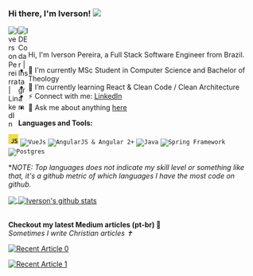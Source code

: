 ### Hi there, I'm Iverson! <img width="40px" src="https://media.giphy.com/media/6qFTJz4fDRkdy/giphy.gif" />

<a href="https://www.linkedin.com/in/iverson-luis/">
  <img align="left" alt="Iverson Pereirra | LinkedIn" width="20px" src="https://image.flaticon.com/icons/png/512/174/174857.png" />
</a>

<a href="https://www.instagram.com/idecodar/">
  <img align="left" alt="IDE Codar | Instagram" width="20px" src="https://upload.wikimedia.org/wikipedia/commons/thumb/a/a5/Instagram_icon.png/768px-Instagram_icon.png" />
</a>

<br />
<br />

Hi, I'm Iverson Pereira, a Full Stack Software Engineer from Brazil.
	
- 🔭 I'm currently MSc Student in Computer Science and Bachelor of Theology
- :seedling: I’m currently learning React & Clean Code / Clean Architecture
- ⚡ Connect with me: [LinkedIn](https://www.linkedin.com/in/iverson-luis/)
- 💬 Ask me about anything [here](https://github.com/ilp/ilp/issues)

**Languages and Tools:**  

<code><img title="JS" height="20" src="https://raw.githubusercontent.com/voodootikigod/logo.js/master/js.png" alt="JavaScript" ></code>
<code><img title="VueJs" height="20" src="https://vuejs.org/images/logo.png" alt="VueJs" ></code>
<code><img  title="AngularJS & Angular 2+" height="20" src="https://angular.io/assets/images/logos/angular/angular.svg" alt="AngularJS & Angular 2+"></code>
<code><img title="Java" height="20" src="https://cdn.iconscout.com/icon/free/png-512/java-43-569305.png" alt="Java" ></code>
<code><img title="Spring Framework" height="20" src="https://miro.medium.com/max/624/1*dwa1SCG85BAzQttURVUvrA.png" alt="Spring Framework"></code> 
<code><img title="Postgres" height="20"  src="https://img.icons8.com/color/48/000000/postgreesql.png" alt="Postgres"/></code>

**NOTE: Top languages does not indicate my skill level or something like that, it's a github metric of which languages I have the most code on github.*

<a href="https://github.com/ilp">
  <img align="center" src="https://github-readme-stats.vercel.app/api/top-langs/?username=ilp&theme=dracula&hide=css,c%23" />
</a>
<a href="https://github.com/ilp/">
  <img align="center" src="https://github-readme-stats.vercel.app/api?username=ilp&show_icons=true&theme=dracula&line_height=27&count_private=true" alt="Iverson's github stats" />
</a>

<br />
<br />

**Checkout my latest Medium articles (pt-br) 📑**
<br />
*Sometimes I write Christian articles :latin_cross:*

<a target="_blank" href="https://github-readme-medium-recent-article.vercel.app/medium/@iversonluis/0"><img src="https://github-readme-medium-recent-article.vercel.app/medium/@iversonluis/0" alt="Recent Article 0">

<a target="_blank" href="https://github-readme-medium-recent-article.vercel.app/medium/@iversonluis/1"><img src="https://github-readme-medium-recent-article.vercel.app/medium/@iversonluis/1" alt="Recent Article 1"> 

